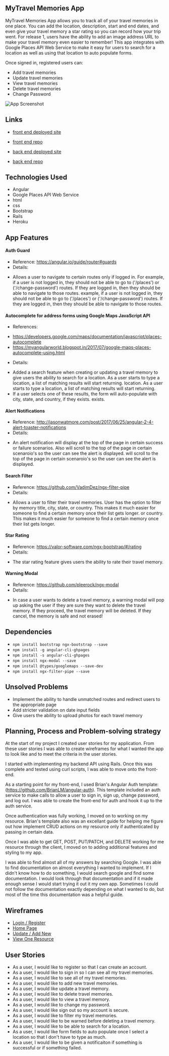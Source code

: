 ## MyTravel Memories App

MyTravel Memories App allows you to track all of your travel memories in one place. You can add the location, description, start and end dates, and even give your travel memory a star rating so you can record how your trip went. For release 1, users have the ability to add an image address URL to make your travel memory even easier to remember! This app integrates with Google Places API Web Service to make it easy for users to search for a location as well as using that location to auto populate forms.

Once signed in, registered users can:
-   Add travel memories
-   Update travel memories
-   View travel memories
-   Delete travel memories
-   Change Password

![App Screenshot](https://i.imgur.com/ovsJTAH.png)

## Links

*   [front end deployed site](https://cavallaroc9.github.io/capstone-client/)
*   [front end repo](https://github.com/cavallaroc9/capstone-client)

*   [back end deployed site](https://stormy-castle-68093.herokuapp.com/)
*   [back end repo](https://github.com/cavallaroc9/capstone-rails-api)

## Technologies Used
*   Angular
*   Google Places API Web Service
*   html
*   css
*   Bootstrap
*   Rails
*   Heroku

## App Features
#### Auth Guard
*   Reference: https://angular.io/guide/router#guards
*   Details:
  -   Allows a user to navigate to certain routes only if logged in. For example, if a user is not logged in, they should not be able to go to ('/places') or ('/change-password') routes. If they are logged in, then they should be able to navigate to those routes. example, if a user is not logged in, they should not be able to go to ('/places') or ('/change-password') routes. If they are logged in, then they should be able to navigate to those routes.
#### Autocomplete for address forms using Google Maps JavaScript API
*   References:
  -   https://developers.google.com/maps/documentation/javascript/places-autocomplete
  -   https://myangularworld.blogspot.in/2017/07/google-maps-places-autocomplete-using.html
*   Details:
  -   Added a search feature when creating or updating a travel memory to give users the ability to search for a location. As a user starts to type a location, a list of matching results will start returning. location. As a user starts to type a location, a list of matching results will start returning.
  -   If a user selects one of these results, the form will auto-populate with city, state, and country, if they exists. exists.
#### Alert Notifications
*   Reference: http://jasonwatmore.com/post/2017/06/25/angular-2-4-alert-toaster-notifications
*   Details:
  -   An alert notification will display at the top of the page in certain success or failure scenarios. Also will scroll to the top of the page in certain scenaroio's so the user can see the alert is displayed. will scroll to the top of the page in certain scenaroio's so the user can see the alert is displayed.
#### Search Filter
*   Reference: https://github.com/VadimDez/ngx-filter-pipe
*   Details:
  -   Allows a user to filter their travel memories. User has the option to filter by memory title, city, state, or country. This makes it much easier for someone to find a certain memory once their list gets longer. or country. This makes it much easier for someone to find a certain memory once their list gets longer.
#### Star Rating
*   Reference: https://valor-software.com/ngx-bootstrap/#/rating
*   Details:
  -   The star rating feature gives users the ability to rate their travel memory.
#### Warning Modal
*   Reference: https://github.com/pleerock/ngx-modal
*   Details:
  -   In case a user wants to delete a travel memory, a warning modal will pop up asking the user if they are sure they want to delete the travel memory. If they proceed, the travel memory will be deleted. If they cancel, the memory is safe and not erased!

## Dependencies
*   `npm install bootstrap ngx-bootstrap --save`
*   `npm install -g angular-cli-ghpages`
*   `npm install -s angular-cli-ghpages`
*   `npm install ngx-modal --save`
*   `npm install @types/googlemaps --save-dev`
*   `npm install ngx-filter-pipe --save`

## Unsolved Problems
*   Implement the ability to handle unmatched routes and redirect users to the appropriate page
*   Add stricter validation on date input fields
*   Give users the ability to upload photos for each travel memory

## Planning, Process and Problem-solving strategy

At the start of my project I created user stories for my application. From these user stories I was able to create wireframes for what I wanted the app to look like and to meet the criteria in the user stories.

I started with implementing my backend API using Rails. Once this was complete and tested using curl scripts, I was able to move onto the front-end.

As a starting point for my front-end, I used Brian's Angular Auth template: (https://github.com/BrianLM/angular-auth). This template included an auth service to make calls to allow a user to sign in, sign up, change password, and log out. I was able to create the front-end for auth and hook it up to the auth service.

Once authentication was fully working, I moved on to working on my resource. Brian's template also was an excellant guide for helping me figure out how implement CRUD actions on my resource only if authenticated by passing in certain data.

Once I was able to get GET, POST, PUT/PATCH, and DELETE working for me resource through the client, I moved on to adding additional features and styling to my app.

I was able to find almost all of my answers by searching Google. I was able to find documentation on almost everything I wanted to implement. If I didn't know how to do something, I would search google and find some documentation. I would look through that documentation and if it made enough sense I would start trying it out it my own app. Sometimes I could not follow the documentation exactly depending on what I wanted to do, but most of the time this documentation was a helpful guide.


## Wireframes
*   [Login / Register](https://wireframe.cc/rPpsQn)
*   [Home Page](https://wireframe.cc/xLAWi6)
*   [Update / Add New](https://wireframe.cc/jiuJcd)
*   [View One Resource](https://wireframe.cc/9bnyUC)

## User Stories
*   As a user, I would like to register so that I can create an account.
*   As a user, I would like to sign in so I can see all my travel memories.
*   As a user, I would like to see all of my travel memories.
*   As a user, I would like to add new travel memories.
*   As a user, I would like update a travel memory.
*   As a user, I would like to delete travel memories.
*   As a user, I would like to view a travel memory.
*   As a user, I would like to change my password.
*   As a user, I would like sign out so my account is secure.
*   As a user, I would like to filter my travel memories.
*   As a user, I would like to be warned before deleting a travel memory.
*   As a user, I would like to be able to search for a location.
*   As a user, I would like form fields to auto populate once I select a location so that I don't have to type as much.
*   As a user, I would like to be given a notificaiton if something is successful or if something failed.
